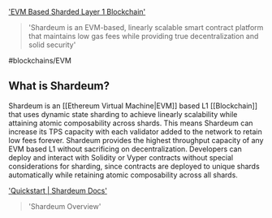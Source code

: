 ['EVM Based Sharded Layer 1 Blockchain']('https://shardeum.org')
> 'Shardeum is an EVM-based, linearly scalable smart contract platform that maintains low gas fees while providing true decentralization and solid security'

#blockchains/EVM 

## What is Shardeum?

Shardeum is an [[Ethereum Virtual Machine|EVM]] based L1 [[Blockchain]] that uses dynamic state sharding to achieve linearly scalability while attaining atomic composability across shards. This means Shardeum can increase its TPS capacity with each validator added to the network to retain low fees forever. Shardeum provides the highest throughput capacity of any EVM based L1 without sacrificing on decentralization. Developers can deploy and interact with Solidity or Vyper contracts without special considerations for sharding, since contracts are deployed to unique shards automatically while retaining atomic composability across all shards.

['Quickstart | Shardeum Docs']('https://docs.shardeum.org')
> 'Shardeum Overview'
